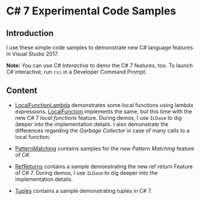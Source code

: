 # C# 7 Experimental Code Samples

## Introduction

I use these simple code samples to demonstrate new C# language features in Visual Studio 2017.

**Note:** You can use *C# Interactive* to demo the C# 7 features, too. To launch C# interactive, run `csi` in a Developer Command Prompt.


## Content

* [LocalFunctionLambda](LocalFunctionLambda) demonstrates some local functions using  lambda expressions. [LocalFunction](LocalFunction) implements the same, but this  time with the new C# 7 *local functions* feature. During demos, I use `ILDasm`  to dig deeper into the implementation details. I also demonstrate the differences  regarding the *Garbage Collector* in case of many calls to a local function.

* [PatternMatching](PatternMatching) contains samples for the new *Pattern Matching*  feature of C#.

* [RefReturns](RefReturns) contains a sample demonstrating the new ref return Feature
  of C# 7. During demos, I use `ILDasm` to dig deeper into the implementation details.

* [Tuples](Tuples) contains a sample demonstrating tuples in C# 7.


